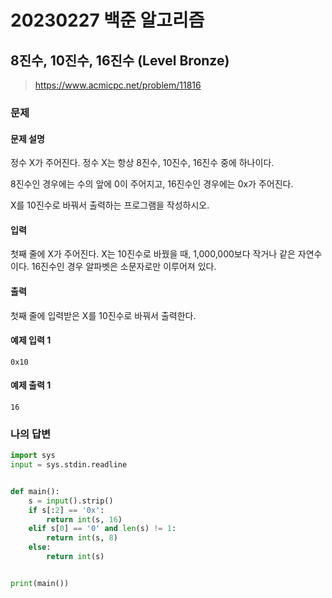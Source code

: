 # 20230227 백준 알고리즘

## 8진수, 10진수, 16진수 (Level Bronze)
> https://www.acmicpc.net/problem/11816

### 문제
#### 문제 설명
정수 X가 주어진다. 정수 X는 항상 8진수, 10진수, 16진수 중에 하나이다.

8진수인 경우에는 수의 앞에 0이 주어지고, 16진수인 경우에는 0x가 주어진다.

X를 10진수로 바꿔서 출력하는 프로그램을 작성하시오.

#### 입력
첫째 줄에 X가 주어진다. X는 10진수로 바꿨을 때, 1,000,000보다 작거나 같은 자연수이다. 16진수인 경우 알파벳은 소문자로만 이루어져 있다.

#### 출력
첫째 줄에 입력받은 X를 10진수로 바꿔서 출력한다.

#### 예제 입력 1
```
0x10
```

#### 예제 출력 1
```
16
```

### 나의 답변
```python
import sys
input = sys.stdin.readline


def main():
    s = input().strip()
    if s[:2] == '0x':
        return int(s, 16)
    elif s[0] == '0' and len(s) != 1:
        return int(s, 8)
    else:
        return int(s)


print(main())
```